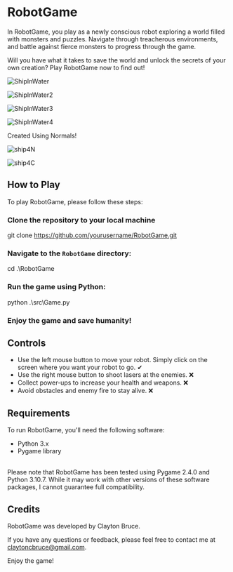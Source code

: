 # RobotGame

In RobotGame, you play as a newly conscious robot exploring a world filled with monsters and puzzles. Navigate through treacherous environments, and battle against fierce monsters to progress through the game.

Will you have what it takes to save the world and unlock the secrets of your own creation? Play RobotGame now to find out!

![ShipInWater](https://github.com/claytoncb/RobotGame/assets/70668150/7e456f14-1950-4bdd-ba4c-a2847ec36f27)

![ShipInWater2](https://github.com/claytoncb/RobotGame/assets/70668150/cf625324-94ea-4b0a-ac0e-ba4418fd64d6)

![ShipInWater3](https://github.com/claytoncb/RobotGame/assets/70668150/9e12f2c7-d75e-4bdf-9dee-0a96fb9d364e)

![ShipInWater4](https://github.com/claytoncb/RobotGame/assets/70668150/640aa74b-adfc-4d7c-a8e3-193b910fed07)

Created Using Normals!

![ship4N](https://github.com/claytoncb/RobotGame/assets/70668150/4f4183a5-73e0-4669-ae37-b4f744400cb4)

![ship4C](https://github.com/claytoncb/RobotGame/assets/70668150/917f1116-d3ef-4d5c-a960-d9757c7df874)

## How to Play

To play RobotGame, please follow these steps:

### Clone the repository to your local machine
git clone https://github.com/yourusername/RobotGame.git

### Navigate to the `RobotGame` directory:
cd .\RobotGame

### Run the game using Python:
python .\src\Game.py


### Enjoy the game and save humanity!

## Controls

- Use the left mouse button to move your robot. Simply click on the screen where you want your robot to go. ✔
- Use the right mouse button to shoot lasers at the enemies.  ❌
- Collect power-ups to increase your health and weapons.  ❌
- Avoid obstacles and enemy fire to stay alive. ❌
## Requirements

To run RobotGame, you'll need the following software:

- Python 3.x
- Pygame library
<br/>
Please note that RobotGame has been tested using Pygame 2.4.0 and Python 3.10.7. While it may work with other versions of these software packages, I cannot guarantee full compatibility.

## Credits

RobotGame was developed by Clayton Bruce.

If you have any questions or feedback, please feel free to contact me at claytoncbruce@gmail.com.

Enjoy the game!
